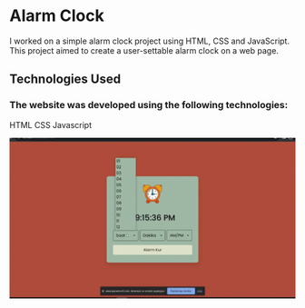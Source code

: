 <h1>Alarm Clock</h1>

<p>I worked on a simple alarm clock project using HTML, CSS and JavaScript.
 This project aimed to create a user-settable alarm clock on a web page.</p>

<h2>Technologies Used</h2>
<h3>The website was developed using the following technologies:</h3>

HTML
CSS
Javascript

![](Alarm.gif)


